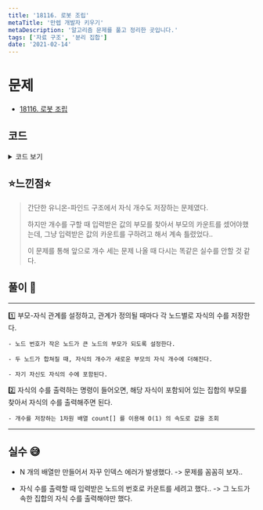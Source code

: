```yaml
---
title: '18116. 로봇 조립'
metaTitle: '만렙 개발자 키우기'
metaDescription: '알고리즘 문제를 풀고 정리한 곳입니다.'
tags: ['자료 구조', '분리 집합']
date: '2021-02-14'
---
```


# 문제

- [18116. 로봇 조립](https://www.acmicpc.net/problem/18116)

## 코드

<details><summary> 코드 보기 </summary>

```java
import java.io.BufferedReader;
import java.io.IOException;
import java.io.InputStreamReader;
import java.util.StringTokenizer;

public class Q18116 {
    static int n, parent[], count[];
    public static void main(String[] args) throws IOException {
        BufferedReader br = new BufferedReader(new InputStreamReader(System.in));
        StringTokenizer st = new StringTokenizer(br.readLine());
        n = Integer.parseInt(st.nextToken());
        parent = new int[1000001];
        count = new int[1000001];
        for (int i = 0; i <= 1000000; i++) {
            parent[i] = i;
            count[i] = 1;
        }
        for (int i = 0; i < n; i++) {
            st = new StringTokenizer(br.readLine());
            char deli = st.nextToken().charAt(0);
            if(deli == 'I'){
                int a = Integer.parseInt(st.nextToken());
                int b = Integer.parseInt(st.nextToken());
                union(a, b);
            }
            else{
                int num = Integer.parseInt(st.nextToken());
                System.out.println(count[find(num)]);
            }
        }
    }

    private static void union(int a, int b) {
        int pa = find(a), pb = find(b);
        if(pa == pb) return;
        if(pa > pb){
            int temp = pa;
            pa = pb;
            pb = temp;
        }
        parent[pb] = pa;
        count[pa] += count[pb];
        count[pb] = 0;
    }

    private static int find(int a) {
        if(parent[a] == a) return a;
        return parent[a] = find(parent[a]);
    }
}
```

</details>

## ⭐️느낀점⭐️

> 간단한 유니온-파인드 구조에서 자식 개수도 저장하는 문제였다.
>
> 하지만 개수를 구할 때 입력받은 값의 부모를 찾아서 부모의 카운트를 셌어야했는데, 그냥 입력받은 값의 카운트를 구하려고 해서 계속 틀렸었다..
>
> 이 문제를 통해 앞으로 개수 세는 문제 나올 때 다시는 똑같은 실수를 안할 것 같다.

## 풀이 📣

<hr/>

1️⃣ 부모-자식 관계를 설정하고, 관계가 정의될 때마다 각 노드별로 자식의 수를 저장한다.

    - 노드 번호가 작은 노드가 큰 노드의 부모가 되도록 설정한다.

    - 두 노드가 합쳐질 때, 자식의 개수가 새로운 부모의 자식 개수에 더해진다.

    - 자기 자신도 자식의 수에 포함된다.

2️⃣ 자식의 수를 출력하는 명령이 들어오면, 해당 자식이 포함되어 있는 집합의 부모를 찾아서 자식의 수를 출력해주면 된다.

    - 개수를 저장하는 1차원 배열 count[] 를 이용해 O(1) 의 속도로 값을 조회

<hr/>

## 실수 😅

- N 개의 배열만 만들어서 자꾸 인덱스 에러가 발생했다. -> 문제를 꼼꼼히 보자..

- 자식 수를 출력할 때 입력받은 노드의 번호로 카운트를 세려고 했다.. -> 그 노드가 속한 집합의 자식 수를 출력해야만 했다.
